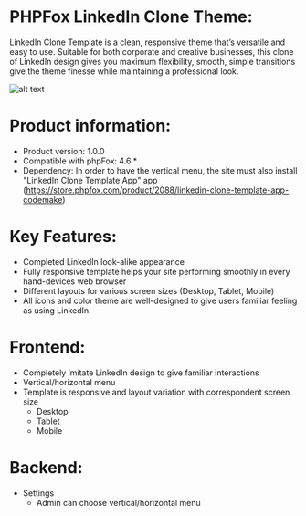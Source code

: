 <h1>PHPFox LinkedIn Clone Theme:</h1>

LinkedIn Clone Template is a clean, responsive theme that’s versatile and easy to use. Suitable for both corporate and creative businesses, this clone of LinkedIn design gives you maximum flexibility, smooth, simple transitions give the theme finesse while maintaining a professional look.


![alt text](https://d2h79mkp7etn4r.cloudfront.net/screenshots/2018/06/a8590520d8226fbdb84e1ec381bdf946.png)

<h1>Product information:</h1>
<ul>
 	<li>Product version: 1.0.0</li>
 	<li>Compatible with phpFox: 4.6.*</li>
 	<li>Dependency: In order to have the vertical menu, the site must also install "LinkedIn Clone Template App" app (<a href="https://store.phpfox.com/product/2088/linkedin-clone-template-app-codemake">https://store.phpfox.com/product/2088/linkedin-clone-template-app-codemake</a>)</li>
</ul>
<h1>Key Features:</h1>
<ul>
 	<li>Completed LinkedIn look-alike appearance</li>
 	<li>Fully responsive template helps your site performing smoothly in every hand-devices web browser</li>
 	<li>Different layouts for various screen sizes (Desktop, Tablet, Mobile)</li>
 	<li>All icons and color theme are well-designed to give users familiar feeling as using LinkedIn.</li>
</ul>
<h1>Frontend:</h1>
<ul>
 	<li>Completely imitate LinkedIn design to give familiar interactions</li>
 	<li>Vertical/horizontal menu</li>
 	<li>Template is responsive and layout variation with correspondent screen size
<ul>
 	<li>Desktop</li>
 	<li>Tablet</li>
 	<li>Mobile</li>
</ul>
</li>
</ul>
<h1>Backend:</h1>
<ul>
 	<li>Settings
<ul>
 	<li>Admin can choose vertical/horizontal menu</li>
</ul>
</li>
</ul>
